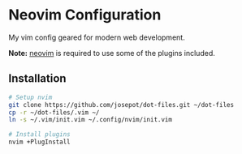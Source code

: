 # Neovim Configuration

My vim config geared for modern web development.

**Note:** [neovim](https://neovim.io/) is required to use some of the plugins included.

## Installation

```bash
# Setup nvim
git clone https://github.com/josepot/dot-files.git ~/dot-files
cp -r ~/dot-files/.vim ~/
ln -s ~/.vim/init.vim ~/.config/nvim/init.vim

# Install plugins
nvim +PlugInstall
```
